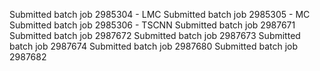 Submitted batch job 2985304 - LMC
Submitted batch job 2985305 - MC
Submitted batch job 2985306 - TSCNN
Submitted batch job 2987671
Submitted batch job 2987672
Submitted batch job 2987673
Submitted batch job 2987674
Submitted batch job 2987680
Submitted batch job 2987682
